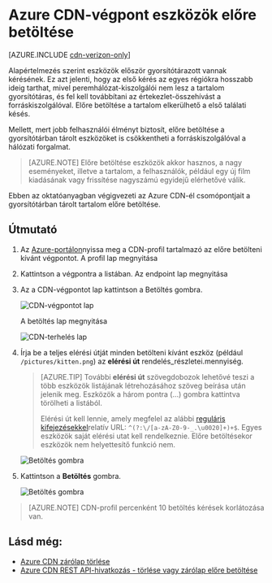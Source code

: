 <properties
    pageTitle="Azure CDN-végpont eszközök előre betöltése |} Microsoft Azure"
    description="Megtudhatja, hogy miként előre betöltése a gyorsítótárban tárolt tartalom egy CDN-végpontot."
    services="cdn"
    documentationCenter=""
    authors="camsoper"
    manager="erikre"
    editor=""/>

<tags
    ms.service="cdn"
    ms.workload="tbd"
    ms.tgt_pltfrm="na"
    ms.devlang="na"
    ms.topic="article"
    ms.date="07/28/2016"
    ms.author="casoper"/>

# <a name="pre-load-assets-on-an-azure-cdn-endpoint"></a>Azure CDN-végpont eszközök előre betöltése

[AZURE.INCLUDE [cdn-verizon-only](../../includes/cdn-verizon-only.md)]

Alapértelmezés szerint eszközök először gyorsítótárazott vannak kérésének. Ez azt jelenti, hogy az első kérés az egyes régiókra hosszabb ideig tarthat, mivel peremhálózat-kiszolgálói nem lesz a tartalom gyorsítótáras, és fel kell továbbítani az értekezlet-összehívást a forráskiszolgálóval. Előre betöltése a tartalom elkerülhető a első találati késés.

Mellett, mert jobb felhasználói élményt biztosít, előre betöltése a gyorsítótárban tárolt eszközöket is csökkentheti a forráskiszolgálóval a hálózati forgalmat.

> [AZURE.NOTE] Előre betöltése eszközök akkor hasznos, a nagy eseményeket, illetve a tartalom, a felhasználók, például egy új film kiadásának vagy frissítése nagyszámú egyidejű elérhetővé válik.

Ebben az oktatóanyagban végigvezeti az Azure CDN-él csomópontjait a gyorsítótárban tárolt tartalom előre betöltése.

## <a name="walkthrough"></a>Útmutató

1. Az [Azure-portálon](https://portal.azure.com)nyissa meg a CDN-profil tartalmazó az előre betölteni kívánt végpontot.  A profil lap megnyitása

2. Kattintson a végpontra a listában.  Az endpoint lap megnyitása

3. Az a CDN-végpontot lap kattintson a Betöltés gombra.

    ![CDN-végpontot lap](./media/cdn-preload-endpoint/cdn-endpoint-blade.png)

    A betöltés lap megnyitása

    ![CDN-terhelés lap](./media/cdn-preload-endpoint/cdn-load-blade.png)

4. Írja be a teljes elérési útját minden betölteni kívánt eszköz (például `/pictures/kitten.png`) az **elérési út** rendelés_részletei.mennyiség.

    > [AZURE.TIP] További **elérési út** szövegdobozok lehetővé teszi a több eszközök listájának létrehozásához szöveg beírása után jelenik meg.  Eszközök a három pontra (…) gombra kattintva törölheti a listából.
    >
    > Elérési út kell lennie, amely megfelel az alábbi [reguláris kifejezésekkel](https://msdn.microsoft.com/library/az24scfc.aspx)relatív URL: `^(?:\/[a-zA-Z0-9-_.\u0020]+)+$`.  Egyes eszközök saját elérési utat kell rendelkeznie.  Előre betöltésekor eszközök nem helyettesítő funkció nem.

    ![Betöltés gombra](./media/cdn-preload-endpoint/cdn-load-paths.png)

5. Kattintson a **Betöltés** gombra.

    ![Betöltés gombra](./media/cdn-preload-endpoint/cdn-load-button.png)

> [AZURE.NOTE] CDN-profil percenként 10 betöltés kérések korlátozása van.

## <a name="see-also"></a>Lásd még:
- [Azure CDN zárólap törlése](cdn-purge-endpoint.md)
- [Azure CDN REST API-hivatkozás - törlése vagy zárólap előre betöltése](https://msdn.microsoft.com/library/mt634451.aspx)
